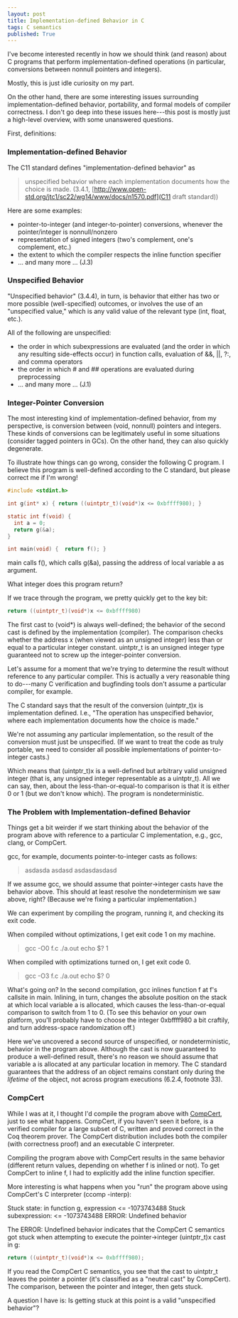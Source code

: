 ```yaml
---
layout: post
title: Implementation-defined Behavior in C
tags: C semantics
published: True
---
```


I've become interested recently in how we should think (and reason) about C programs that perform implementation-defined operations (in particular, conversions between nonnull pointers and integers). 

Mostly, this is just idle curiosity on my part. 

On the other hand, there are some interesting issues surrounding implementation-defined behavior, portability, and formal models of compiler correctness. I don't go deep into these issues here---this post is mostly just a high-level overview, with some unanswered questions.

First, definitions: 

### Implementation-defined Behavior

The C11 standard defines "implementation-defined behavior" as 
> unspecified behavior where each implementation documents how the choice is made.
> (3.4.1, [http://www.open-std.org/jtc1/sc22/wg14/www/docs/n1570.pdf](C11 draft standard))

Here are some examples:
* pointer-to-integer (and integer-to-pointer) conversions, whenever the pointer/integer is nonnull/nonzero
* representation of signed integers (two's complement, one's complement, etc.)
* the extent to which the compiler respects the inline function specifier
* ... and many more ... (J.3)

### Unspecified Behavior 

"Unspecified behavior" (3.4.4), in turn, is behavior that either has two or more possible (well-specified) outcomes, or involves the use of an "unspecified value," which is any valid value of the relevant type (int, float, etc.). 

All of the following are unspecified:
* the order in which subexpressions are evaluated (and the order in which any resulting side-effects occur) in function calls, evaluation of &&, ||, ?:, and comma operators
* the order in which # and ## operations are evaluated during preprocessing
* ... and many more ... (J.1)

### Integer-Pointer Conversion

The most interesting kind of implementation-defined behavior, from my perspective, is conversion between (void, nonnull) pointers and integers. These kinds of conversions can be legitimately useful in some situations (consider tagged pointers in GCs). On the other hand, they can also quickly degenerate.

To illustrate how things can go wrong, consider the following C program. I believe this program is well-defined according to the C standard, but please correct me if I'm wrong!

``` C
#include <stdint.h>

int g(int* x) { return ((uintptr_t)(void*)x <= 0xbffff980); }

static int f(void) {
  int a = 0;
  return g(&a);
}

int main(void) {  return f(); }
```

main calls f(), which calls g(&a), passing the address of local variable a as argument.

What integer does this program return? 

If we trace through the program, we pretty quickly get to the key bit:

``` C
return ((uintptr_t)(void*)x <= 0xbffff980)
```

The first cast to (void*) is always well-defined; the behavior of the second cast is defined by the implementation (compiler).
The comparison checks whether the address x (when viewed as an unsigned integer) less than or equal to a particular integer constant. uintptr_t is an unsigned integer type guaranteed not to screw up the integer-pointer conversion.

Let's assume for a moment that we're trying to determine the result without reference to any particular compiler. This is actually a very reasonable thing to do---many C verification and bugfinding tools don't assume a particular compiler, for example.

The C standard says that the result of the conversion (uintptr_t)x is implementation defined. I.e., "The operation has unspecified behavior, where each implementation documents how the choice is made." 

We're not assuming any particular implementation, so the result of the conversion must just be unspecified. (If we want to treat the code as truly portable, we need to consider all possible implementations of pointer-to-integer casts.)

Which means that (uintptr_t)x is a well-defined but arbitrary valid unsigned integer (that is, any unsigned integer representable as a uintptr_t). All we can say, then, about the less-than-or-equal-to comparison is that it is either 0 or 1 (but we don't know which). The program is nondeterministic.

### The Problem with Implementation-defined Behavior

Things get a bit weirder if we start thinking about the behavior of the program above with reference to a particular C implementation, e.g., gcc, clang, or CompCert.

gcc, for example, documents pointer-to-integer casts as follows:

> asdasda
> asdasd
> asdasdasdasd

If we assume gcc, we should assume that pointer->integer casts have the behavior above. This should at least resolve the nondeterminism we saw above, right? (Because we're fixing a particular implementation.)

We can experiment by compiling the program, running it, and checking its exit code. 

When compiled without optimizations, I get exit code 1 on my machine.

> gcc -O0 f.c
> ./a.out
> echo $?
> 1

When compiled with optimizations turned on, I get exit code 0.

> gcc -O3 f.c
> ./a.out
> echo $?
> 0

What's going on?
In the second compilation, gcc inlines function f at f's callsite in main. Inlining, in turn, changes the absolute position on the stack at which local variable a is allocated, which causes the less-than-or-equal comparison to switch from 1 to 0. 
(To see this behavior on your own platform, you'll probably have to choose the integer 0xbffff980 a bit craftily, and turn address-space randomization off.)

Here we've uncovered a second source of unspecified, or nondeterministic, behavior in the program above. Although the cast is now guaranteed to produce a well-defined result, there's no reason we should assume that variable a is allocated at any particular location in memory. The C standard guarantees that the address of an object remains constant only during the _lifetime_ of the object, not across program executions (6.2.4, footnote 33).

### CompCert

While I was at it, I thought I'd compile the program above with [CompCert](http://compcert.inria.fr), just to see what happens.
CompCert, if you haven't seen it before, is a verified compiler for a large subset of C, written and proved correct in the Coq theorem prover. The CompCert distribution includes both the compiler (with correctness proof) and an executable C interpreter.

Compiling the program above with CompCert results in the same behavior (different return values, depending on whether f is inlined or not). To get CompCert to inline f, I had to explicitly add the inline function specifier.

More interesting is what happens when you "run" the program above using CompCert's C interpreter (ccomp -interp):

Stuck state: in function g, expression <ptr> <= -1073743488
Stuck subexpression: <ptr> <= -1073743488
ERROR: Undefined behavior

The ERROR: Undefined behavior indicates that the CompCert C semantics got stuck when attempting to execute the pointer->integer (uintptr_t)x cast in g:

``` C
return ((uintptr_t)(void*)x <= 0xbffff980);
```

If you read the CompCert C semantics, you see that the cast to uintptr_t leaves the pointer a pointer (it's classified as a "neutral cast" by CompCert). The comparison, between the pointer and integer, then gets stuck.

A question I have is: Is getting stuck at this point is a valid "unspecified behavior"?

